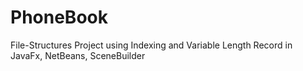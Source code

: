 # PhoneBook
File-Structures Project using Indexing and Variable Length Record in JavaFx, NetBeans, SceneBuilder
